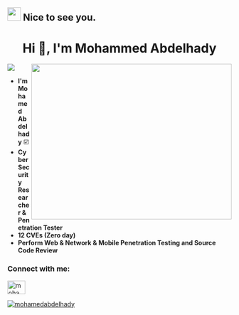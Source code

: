 <h2><img src="https://emojis.slackmojis.com/emojis/images/1495224255/2288/christmas_parrot.gif?1495224255" width="30"/> Nice to see you.</h2>



<h1 align="center"> Hi 👋, I'm Mohammed Abdelhady</h1>

<img src="https://komarev.com/ghpvc/?username=mohamedabdelhady933">	<img align="right" width="450" height="350" src="https://github-readme-stats.vercel.app/api?username=mohamedabdelhady933">

- **I'm Mohamed Abdelhady**  :ballot_box_with_check:
- **Cyber Security Researcher & Penetration Tester**  
- **12 CVEs (Zero day)** 
- **Perform Web & Network & Mobile Penetration Testing and Source Code Review**

<h3 align="left">Connect with me:</h3>

<p align="left">
  
<a href="https://twitter.com/Mohamed_A_R_1" target="blank"><img align="center" src="https://raw.githubusercontent.com/rahuldkjain/github-profile-readme-generator/master/src/images/icons/Social/twitter.svg" alt="mohamedabdelhady" height="30" width="40" /></a>

</p><p align="left"> <a href="https://twitter.com/Mohamed_A_R_1" target="_blank"><img src="https://img.shields.io/twitter/follow/Mohamed_A_R_1?logo=twitter&style=for-the-badge" alt="mohamedabdelhady" /></a> </p>
